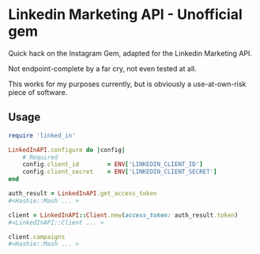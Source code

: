 # Linkedin Marketing API - Unofficial gem
Quick hack on the Instagram Gem, adapted for the Linkedin Marketing API.

Not endpoint-complete by a far cry, not even tested at all.

This works for my purposes currently, but is obviously a use-at-own-risk piece of software.

## Usage

```ruby
require 'linked_in'

LinkedInAPI.configure do |config|
    # Required
    config.client_id		= ENV['LINKEDIN_CLIENT_ID']
    config.client_secret	= ENV['LINKEDIN_CLIENT_SECRET']
end

auth_result = LinkedInAPI.get_access_token
#<Hashie::Mash ... >

client = LinkedInAPI::Client.new(access_token: auth_result.token)
#<LinkedInAPI::Client ... >

client.campaigns
#<Hashie::Mash ... >
```
